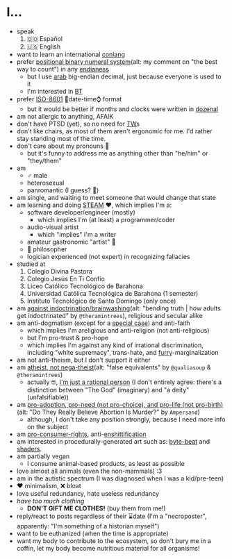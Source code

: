 # I...

- speak
	1. 🇩🇴 Español
	2. 🇺🇸 English
- want to learn an international [conlang](https://en.wikipedia.org/wiki/Constructed_language)
- prefer [positional binary numeral system](https://youtu.be/watch?v=rDDaEVcwIJM&lc=Ugz3BY_7q89KIOJSYph4AaABAg)(alt: my comment on "the best way to count") in any [endianess](https://en.wikipedia.org/wiki/Endianess#In_real_life)
	- but I use [arab](https://en.wikipedia.org/wiki/Arabic_digits) big-endian decimal, just because everyone is used to it
	- I'm interested in [BT](https://en.wikipedia.org/wiki/Balanced_ternary)
- prefer [ISO-8601](https://en.wikipedia.org/wiki/ISO_8601) 📅date-time⌚ format
	- but it would be better if months and clocks were written in [dozenal](https://en.wikipedia.org/wiki/Duodecimal)
- am not allergic to anything, AFAIK
- don't have PTSD (yet), so no need for [TW](https://en.wikipedia.org/wiki/Trigger_warning)s
- don't like chairs, as most of them aren't ergonomic for me. I'd rather stay standing most of the time.
- don't care about my pronouns 🤷
	- but it's funny to address me as anything other than "he/him" or "they/them"
- am
	- ♂️ male
	- heterosexual
	- panromantic (I guess? 🤔)
- am single, and waiting to meet someone that would change that state
- am learning and doing [STEAM](https://en.wikipedia.org/wiki/STEAM_fields) ❤️, which implies I'm a:
	- software developer/engineer (mostly)
		- which implies I'm (at least) a programmer/coder
	- audio-visual artist
		- which "implies" I'm a writer
	- amateur gastronomic "artist" 🤌
	- 💭 philosopher
	- logician experienced (not expert) in recognizing fallacies
- studied at
	1. Colegio Divina Pastora
	2. Colegio Jesús En Ti Confío
	3. Liceo Católico Tecnológico de Barahona
	4. Universidad Católica Tecnológica de Barahona (1 semester)
	5. Instituto Tecnológico de Santo Domingo (only once)
- am [against indoctrination/brainwashing](https://youtu.be/IaUhR-tRkHY)(alt: "bending truth \| how adults get indoctrinated" by `@theramintrees`), religious and secular alike
- am anti-dogmatism (except for a [special case](https://rudxain.github.io/blog/post/dogma_non-sentient)) and anti-faith
	- which implies I'm areligious and anti-religion (not anti-religious)
	- but I'm pro-trust & pro-hope
	- which implies I'm against any kind of irrational discrimination, including "white supremacy", trans-hate, and [furry](https://furscience.com/)-marginalization
- am not anti-theism, but I don't support it either
- am [atheist, not nega-theist](https://youtu.be/e-2WZsP6LA0?t=350)(alt: "false equivalents" by `@qualiasoup` & `@theramintrees`)
	- actually 🤓, [I'm just a rational person](https://www.whywontgodhealamputees.com/no-atheists.htm) (I don't entirely agree: there's a distinction between "The God" (imaginary) and "a deity" (unfalsifiable))
- am [pro-adoption, pro-need (not pro-choice), and pro-life (not pro-birth)](https://amptoons.com/blog/?p=13565)(alt: "Do They Really Believe Abortion Is Murder?" by `Ampersand`)
	- although, I don't take any position strongly, because I need more info on the subject
- am [pro-consumer-rights](https://consumerrights.wiki), anti-[enshittification](https://en.wikipedia.org/wiki/Enshittification)
- am interested in procedurally-generated art such as: [byte-beat](http://canonical.org/~kragen/bytebeat/) and [shaders](https://www.shadertoy.com/).
- am partially vegan
	- I consume animal-based products, as least as possible
- love almost all animals (even the non-mammals) :3
- am in the autistic spectrum (I was diagnosed when I was a kid/pre-teen)
- ❤️ minimalism, ❌ bloat
- love useful redundancy, hate useless redundancy
- *have too much clothing*
	- **DON'T GIFT ME CLOTHES!** (buy them from me!)
- reply/react to posts regardless of their ⌛date (I'm a "necroposter", apparently: "I'm something of a historian myself")
- want to be euthanized (when the time is appropriate)
- want my body to contribute to the ecosystem, so don't bury me in a coffin, let my body become nutritious material for all organisms!
